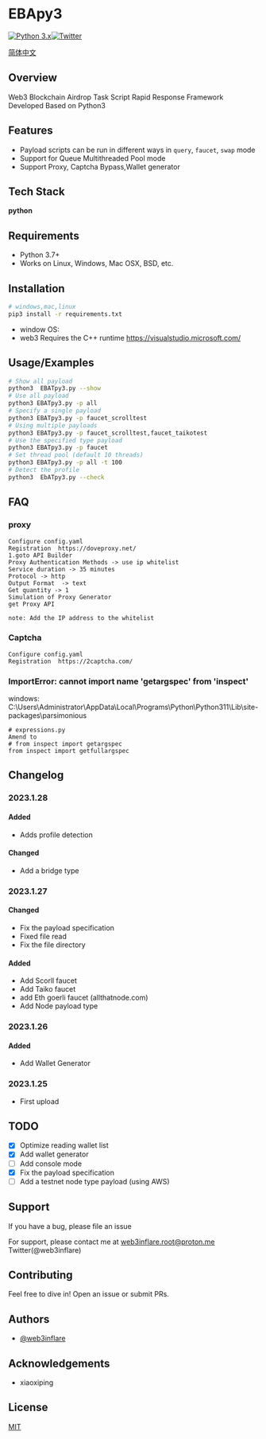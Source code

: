 
# EBApy3
[![Python 3.x](https://img.shields.io/badge/python-3.x-yellow.svg)](https://www.python.org/)[![Twitter](https://img.shields.io/badge/twitter-@web3inflare-blue.svg)](https://twitter.com/web3inflare)

[简体中文](./README_cn.md)
## Overview
Web3 Blockchain Airdrop Task Script Rapid Response Framework Developed Based on Python3

## Features

- Payload scripts can be run in different ways in `query`, `faucet`, `swap` mode
- Support for Queue Multithreaded Pool mode
- Support Proxy, Captcha Bypass,Wallet generator



## Tech Stack

**python** 


## Requirements
- Python 3.7+
- Works on Linux, Windows, Mac OSX, BSD, etc.
## Installation


``` bash
# windows,mac,linux 
pip3 install -r requirements.txt
```
 - window OS:
 - web3 Requires the C++ runtime
https://visualstudio.microsoft.com/
## Usage/Examples

``` bash
# Show all payload
python3  EBATpy3.py --show
# Use all payload
python3 EBATpy3.py -p all 
# Specify a single payload
python3 EBATpy3.py -p faucet_scrolltest 
# Using multiple payloads
python3 EBATpy3.py -p faucet_scrolltest,faucet_taikotest
# Use the specified type payload
python3 EBATpy3.py -p faucet 
# Set thread pool (default 10 threads)
python3 EBATpy3.py -p all -t 100
# Detect the profile
python3  EbATpy3.py --check 
```

## FAQ
### proxy
```
Configure config.yaml
Registration  https://doveproxy.net/ 
1.goto API Builder
Proxy Authentication Methods -> use ip whitelist
Service duration -> 35 minutes
Protocol -> http
Output Format  -> text
Get quantity -> 1
Simulation of Proxy Generator
get Proxy API

note: Add the IP address to the whitelist
```
###  Captcha
```
Configure config.yaml
Registration  https://2captcha.com/
```


###  ImportError: cannot import name 'getargspec' from 'inspect'
windows:
C:\Users\Administrator\AppData\Local\Programs\Python\Python311\Lib\site-packages\parsimonious
```text
# expressions.py
Amend to
# from inspect import getargspec
from inspect import getfullargspec

```
## Changelog
### 2023.1.28
#### Added
 -  Adds profile detection
#### Changed 
 - Add a bridge type
### 2023.1.27
#### Changed 
 - Fix the payload specification
 - Fixed file read
 - Fix the file directory
#### Added
 - Add Scorll faucet 
 - Add Taiko faucet
 - add Eth goerli faucet  (allthatnode.com)
 - Add Node payload type
### 2023.1.26
#### Added 
 - Add  Wallet Generator 

### 2023.1.25 
 - First upload

## TODO
- [x]  Optimize reading wallet list
- [x]  Add wallet generator
- [ ]  Add console mode
- [x]  Fix the payload specification
- [ ]  Add a testnet node type payload (using AWS)

## Support
If you have a bug, please file an issue

For support, please contact me at web3inflare.root@proton.me
Twitter(@web3inflare)


## Contributing

Feel free to dive in! Open an issue or submit PRs.


## Authors

- [@web3inflare](https://www.github.com/web3inflare)


## Acknowledgements

 - xiaoxiping


## License

[MIT](https://choosealicense.com/licenses/mit/)

